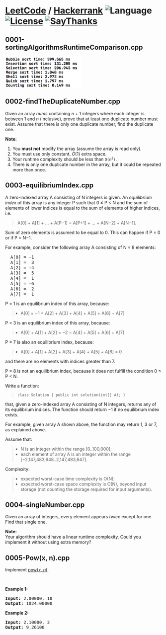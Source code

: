 # [LeetCode](https://leetcode.com/problemset/algorithms/) / [Hackerrank](https://www.hackerrank.com/domains/algorithms) ![Language](https://img.shields.io/badge/language-C++-orange.svg) [![License](https://img.shields.io/badge/license-MIT-blue.svg)](./LICENSE.md) [![SayThanks](https://img.shields.io/badge/say-thanks-ff69b4.svg)](https://saythanks.io/to/boraikizoglu)


## 0001-sortingAlgorithmsRuntimeComparison.cpp
![Runtime Comparison Result](https://github.com/boraikizoglu/Algorithms/blob/master/Images/runtimeComparisonResult.png)


## 0002-findTheDuplicateNumber.cpp

<div><p>
Given an array <i>nums</i> containing <i>n</i> + 1 integers where each integer is between 1 and <i>n</i> (inclusive), prove that at least one duplicate number must exist. Assume that there is only one duplicate number, find the duplicate one.
</p>

<p>
<b>Note:</b><br>
</p><ol>
<li>You <b>must not</b> modify the array (assume the array is read only).</li>
<li>You must use only constant, <i>O</i>(1) extra space.</li>
<li>Your runtime complexity should be less than <code>O(n<sup>2</sup>)</code>.</li>
<li>There is only one duplicate number in the array, but it could be repeated more than once.</li>
</ol>
<p></p>

</div>

## 0003-equilibriumIndex.cpp

<div id="brinza-task-description">
<p>A zero-indexed array A consisting of N integers is given. An <i>equilibrium index</i> of this array is any integer P such that 0 ≤ P &lt; N and the sum of elements of lower indices is equal to the sum of elements of higher indices, i.e. <br>
</p>
<blockquote><p>A[0] + A[1] + ... + A[P−1] = A[P+1] + ... + A[N−2] + A[N−1].<br>
</p></blockquote>
<p>Sum of zero elements is assumed to be equal to 0. This can happen if P = 0 or if P = N−1.</p>
<p>For example, consider the following array A consisting of N = 8 elements:</p>
<tt style="white-space:pre-wrap">  A[0] = -1
  A[1] =  3
  A[2] = -4
  A[3] =  5
  A[4] =  1
  A[5] = -6
  A[6] =  2
  A[7] =  1</tt>
<p>P = 1 is an equilibrium index of this array, because:</p>
<blockquote><ul style="margin: 10px;padding: 0px;"><li>A[0] = −1 = A[2] + A[3] + A[4] + A[5] + A[6] + A[7]</li>
</ul>
</blockquote><p>P = 3 is an equilibrium index of this array, because:</p>
<blockquote><ul style="margin: 10px;padding: 0px;"><li>A[0] + A[1] + A[2] = −2 = A[4] + A[5] + A[6] + A[7]</li>
</ul>
</blockquote><p>P = 7 is also an equilibrium index, because:</p>
<blockquote><ul style="margin: 10px;padding: 0px;"><li>A[0] + A[1] + A[2] + A[3] + A[4] + A[5] + A[6] = 0</li>
</ul>
</blockquote><p>and there are no elements with indices greater than 7.</p>
<p>P = 8 is not an equilibrium index, because it does not fulfill the condition 0 ≤ P &lt; N.</p>
<p>Write a function:</p>
<blockquote><p style="font-family: monospace; font-size: 9pt; display: block; white-space: pre-wrap"><tt>class Solution { public int solution(int[] A); }</tt></p></blockquote>
<p>that, given a zero-indexed array A consisting of N integers, returns any of its equilibrium indices. The function should return −1 if no equilibrium index exists.</p>
<p>For example, given array A shown above, the function may return 1, 3 or 7, as explained above.</p>
<p>Assume that:</p>
<blockquote><ul style="margin: 10px;padding: 0px;"><li>N is an integer within the range [<span class="number">0</span>..<span class="number">100,000</span>];</li>
<li>each element of array A is an integer within the range [<span class="number">−2,147,483,648</span>..<span class="number">2,147,483,647</span>].</li>
</ul>
</blockquote><p>Complexity:</p>
<blockquote><ul style="margin: 10px;padding: 0px;"><li>expected worst-case time complexity is O(N);</li>
<li>expected worst-case space complexity is O(N), beyond input storage (not counting the storage required for input arguments).</li>
</ul>
</blockquote></div>

## 0004-singleNumber.cpp

<div class="question-description"><div><p>Given an array of integers, every element appears <i>twice</i> except for one. Find that single one.</p>

<p>
<b>Note:</b><br>
Your algorithm should have a linear runtime complexity. Could you implement it without using extra memory?
</p></div></div>

## 0005-Pow(x, n).cpp

<div><p>Implement <a href="http://www.cplusplus.com/reference/valarray/pow/" target="_blank">pow(<i>x</i>, <i>n</i>)</a>.
</p>

<br>

<p><b>Example 1:</b>
</p><pre><b>Input:</b> 2.00000, 10
<b>Output:</b> 1024.00000
</pre>
<p></p>

<p><b>Example 2:</b>
</p><pre><b>Input:</b> 2.10000, 3
<b>Output:</b> 9.26100
</pre>
<p></p></div>
